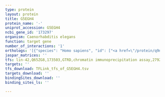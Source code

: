 ```yaml
---
type: protein
layout: protein
title: G5EGH4
protein_name: '-'
uniprot_accession: G5EGH4
ncbi_gene_id: '173297'
organism: Caenorhabditis elegans
function: target gene
number_of_interactions: '1'
orthologs: '[{"species": "Homo sapiens", "id": ["<a href=\"/protein/q9nz08\">Q9NZ08</a>"]}, {"species": "Mus musculus", "id": ["<a href=\"/protein/q9eqh2\">Q9EQH2</a>", "<a href=\"/protein/q8c129\">Q8C129</a>"]}, {"species": "Rattus norvegicus", "id": ["A0A0G2JUW8", "<a href=\"/protein/q4kma8\">Q4KMA8</a>"]}, {"species": "Danio rerio", "id": ["<a href=\"/protein/e9qir0\">E9QIR0</a>"]}]'
jaspar_matrices: ''
tfs: lin-42,Q65ZG8,173503,GTRD,chromatin immunoprecipitation assay,27924024%5Buid%5D,No
targets: ''
tfs_download: TFLink_tfs_of_G5EGH4.tsv
targets_download: ''
bindingSites_download: ''
binding_sites_ls: ''

---
```


